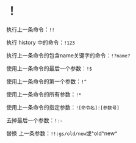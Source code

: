# ！
执行上一条命令：`!!`

执行 history 中的命令：`!123`

执行上一条命令的包含name关键字的命令：`!?name?`

使用上一条命令的最后一个参数：`!$`

使用上一条命令的第一个参数：`!^`

使用上一条命令的所有参数：`!*`

使用上一条命令的指定参数：`![命令名]:[参数号]`

去掉最后一个参数：`!:-`

替换 上一条参数：`!!:gs/old/new`或^old^new^

